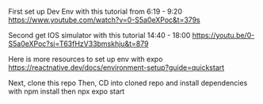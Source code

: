 First set up Dev Env with this tutorial from 6:19 - 9:20
https://www.youtube.com/watch?v=0-S5a0eXPoc&t=379s

Second get IOS simulator with this tutorial 14:40 - 18:00
https://youtu.be/0-S5a0eXPoc?si=T63fHzV33bmskhju&t=879

Here is more resources to set up env with expo
https://reactnative.dev/docs/environment-setup?guide=quickstart

Next, clone this repo
Then, CD into cloned repo and install dependencies with npm install then npx expo start
